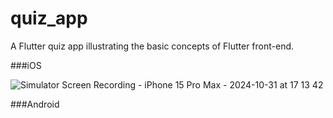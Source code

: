 # quiz_app

A Flutter quiz app illustrating the basic concepts of Flutter front-end.

###iOS

![Simulator Screen Recording - iPhone 15 Pro Max - 2024-10-31 at 17 13 42](https://github.com/user-attachments/assets/4188a5a3-fbcc-4af1-a563-ea2f55514dd2)

###Android

